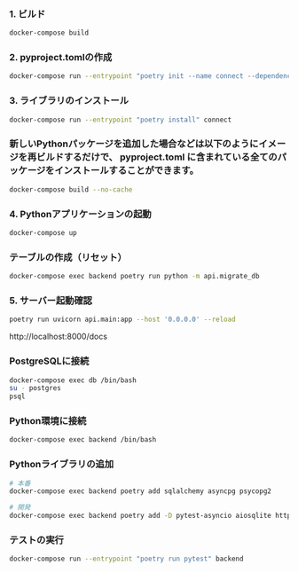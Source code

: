 
### 1. ビルド
```sh
docker-compose build
```

### 2. pyproject.tomlの作成
```sh
docker-compose run --entrypoint "poetry init --name connect --dependency fastapi --dependency uvicorn[standard]" connect
```

### 3. ライブラリのインストール
```sh
docker-compose run --entrypoint "poetry install" connect
```

### 新しいPythonパッケージを追加した場合などは以下のようにイメージを再ビルドするだけで、 pyproject.toml に含まれている全てのパッケージをインストールすることができます。
```sh
docker-compose build --no-cache
```

### 4. Pythonアプリケーションの起動
```sh
docker-compose up
```

### テーブルの作成（リセット）
```sh
docker-compose exec backend poetry run python -m api.migrate_db
```

### 5. サーバー起動確認
```sh
poetry run uvicorn api.main:app --host '0.0.0.0' --reload
```
http://localhost:8000/docs

### PostgreSQLに接続
```sh
docker-compose exec db /bin/bash
su - postgres
psql
```

### Python環境に接続
```sh
docker-compose exec backend /bin/bash
```

### Pythonライブラリの追加
```sh
# 本番
docker-compose exec backend poetry add sqlalchemy asyncpg psycopg2

# 開発
docker-compose exec backend poetry add -D pytest-asyncio aiosqlite httpx
```

### テストの実行
```sh
docker-compose run --entrypoint "poetry run pytest" backend
```
